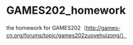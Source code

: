 # GAMES202_homework
the homework for GAMES202（http://games-cn.org/forums/topic/games202zuoyehuizong/）
